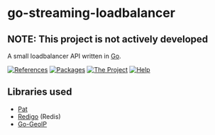 go-streaming-loadbalancer
=========================

## NOTE: This project is not actively developed

A small loadbalancer API written in [Go](http://golang.org/).

[![References](http://golang.org/doc/gopher/ref.png)](http://golang.org/ref/)
[![Packages](http://golang.org/doc/gopher/pkg.png)](http://golang.org/pkg/)
[![The Project](http://golang.org/doc/gopher/project.png)](http://golang.org/project/)
[![Help](http://golang.org/doc/gopher/help.png)](http://golang.org/help/)

## Libraries used

 * [Pat](https://github.com/bmizerany/pat)
 * [Redigo](https://github.com/garyburd/redigo) (Redis)
 * [Go-GeoIP](https://github.com/carlhoerberg/go-geoip)
